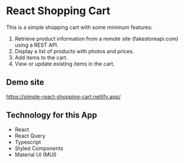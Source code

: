 # React Shopping Cart

This is a simple shopping cart with some minimum features:

1. Retrieve product information from a remote site (fakestoreapi.com) using a REST API.
2. Display a list of products with photos and prices.
3. Add items to the cart.
4. View or update existing items in the cart.

## Demo site

https://simple-react-shopping-cart.netlify.app/

## Technology for this App

- React
- React Query
- Typescript
- Styled Components
- Material UI (MUI)
